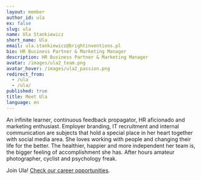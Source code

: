 ```yaml
---
layout: member
author_id: ula
ex: false
slug: ula
name: Ula Stankiewicz
short_name: Ula
email: ula.stankiewicz@brightinventions.pl
bio: HR Business Partner & Marketing Manager
description: HR Business Partner & Marketing Manager
avatar: /images/ula2_team.png
avatar_hover: /images/ula2_passion.png
redirect_from:
  - /ula
  - /ula/
published: true
title: Meet Ula
language: en
---
```

An infinite learner, continuous feedback propagator, HR aficionado and marketing enthusiast. Employer branding, IT recruitment and internal communication are subjects that hold a special place in her heart together with social media area. She loves working with people and changing their life for the better. The healthier, happier and more independent her team is, the bigger feeling of accomplishment she has. After hours amateur photographer, cyclist and psychology freak.

Join Ula! [Check our career opportunities](/career).

